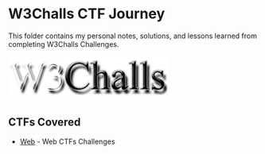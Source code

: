 # W3Challs CTF Journey

This folder contains my personal notes, solutions, and lessons learned from completing W3Challs Challenges.

![W3Challs](./w3challs.png)

## CTFs Covered

- [Web](./web) - Web CTFs Challenges
